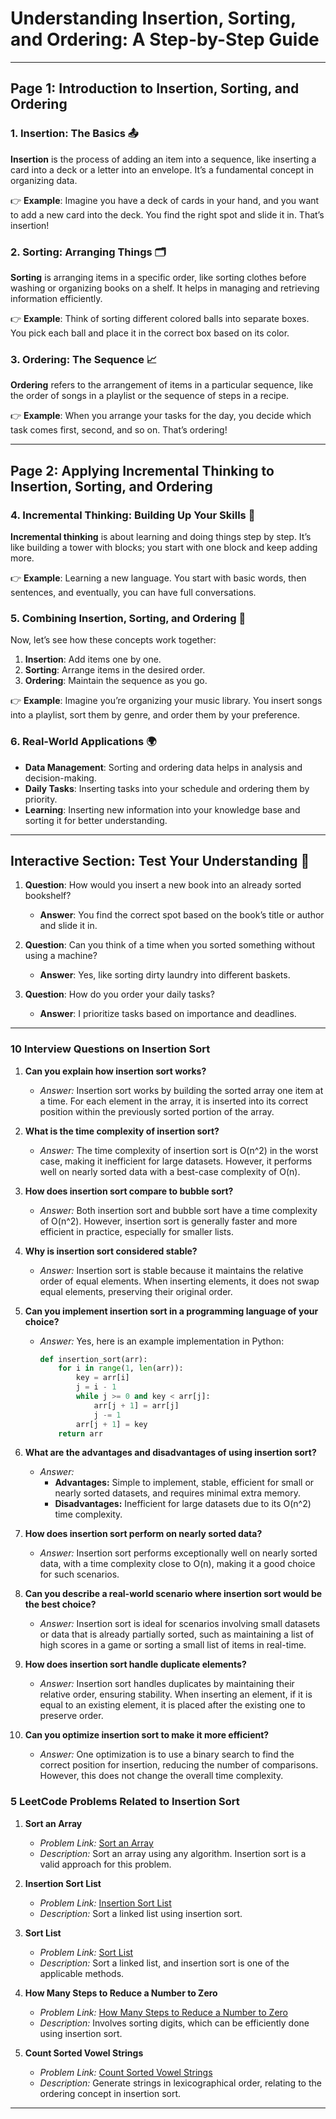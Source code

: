# Understanding Insertion, Sorting, and Ordering: A Step-by-Step Guide

---

## **Page 1: Introduction to Insertion, Sorting, and Ordering**

### **1. Insertion: The Basics 📤**

**Insertion** is the process of adding an item into a sequence, like inserting a card into a deck or a letter into an envelope. It’s a fundamental concept in organizing data.

👉 **Example**: Imagine you have a deck of cards in your hand, and you want to add a new card into the deck. You find the right spot and slide it in. That’s insertion!

### **2. Sorting: Arranging Things 🗂️**

**Sorting** is arranging items in a specific order, like sorting clothes before washing or organizing books on a shelf. It helps in managing and retrieving information efficiently.

👉 **Example**: Think of sorting different colored balls into separate boxes. You pick each ball and place it in the correct box based on its color.

### **3. Ordering: The Sequence 📈**

**Ordering** refers to the arrangement of items in a particular sequence, like the order of songs in a playlist or the sequence of steps in a recipe.

👉 **Example**: When you arrange your tasks for the day, you decide which task comes first, second, and so on. That’s ordering!

---

## **Page 2: Applying Incremental Thinking to Insertion, Sorting, and Ordering**

### **4. Incremental Thinking: Building Up Your Skills 🧩**

**Incremental thinking** is about learning and doing things step by step. It’s like building a tower with blocks; you start with one block and keep adding more.

👉 **Example**: Learning a new language. You start with basic words, then sentences, and eventually, you can have full conversations.

### **5. Combining Insertion, Sorting, and Ordering 🔄**

Now, let’s see how these concepts work together:

1. **Insertion**: Add items one by one.
2. **Sorting**: Arrange items in the desired order.
3. **Ordering**: Maintain the sequence as you go.

👉 **Example**: Imagine you’re organizing your music library. You insert songs into a playlist, sort them by genre, and order them by your preference.

### **6. Real-World Applications 🌍**

- **Data Management**: Sorting and ordering data helps in analysis and decision-making.
- **Daily Tasks**: Inserting tasks into your schedule and ordering them by priority.
- **Learning**: Inserting new information into your knowledge base and sorting it for better understanding.

---

## **Interactive Section: Test Your Understanding 🎯**

1. **Question**: How would you insert a new book into an already sorted bookshelf?
   - **Answer**: You find the correct spot based on the book’s title or author and slide it in.

2. **Question**: Can you think of a time when you sorted something without using a machine?
   - **Answer**: Yes, like sorting dirty laundry into different baskets.

3. **Question**: How do you order your daily tasks?
   - **Answer**: I prioritize tasks based on importance and deadlines.

---

### 10 Interview Questions on Insertion Sort

1. **Can you explain how insertion sort works?**
   - *Answer:* Insertion sort works by building the sorted array one item at a time. For each element in the array, it is inserted into its correct position within the previously sorted portion of the array.

2. **What is the time complexity of insertion sort?**
   - *Answer:* The time complexity of insertion sort is O(n^2) in the worst case, making it inefficient for large datasets. However, it performs well on nearly sorted data with a best-case complexity of O(n).

3. **How does insertion sort compare to bubble sort?**
   - *Answer:* Both insertion sort and bubble sort have a time complexity of O(n^2). However, insertion sort is generally faster and more efficient in practice, especially for smaller lists.

4. **Why is insertion sort considered stable?**
   - *Answer:* Insertion sort is stable because it maintains the relative order of equal elements. When inserting elements, it does not swap equal elements, preserving their original order.

5. **Can you implement insertion sort in a programming language of your choice?**
   - *Answer:* Yes, here is an example implementation in Python:
     ```python
     def insertion_sort(arr):
         for i in range(1, len(arr)):
             key = arr[i]
             j = i - 1
             while j >= 0 and key < arr[j]:
                 arr[j + 1] = arr[j]
                 j -= 1
             arr[j + 1] = key
         return arr
     ```

6. **What are the advantages and disadvantages of using insertion sort?**
   - *Answer:* 
     - **Advantages:** Simple to implement, stable, efficient for small or nearly sorted datasets, and requires minimal extra memory.
     - **Disadvantages:** Inefficient for large datasets due to its O(n^2) time complexity.

7. **How does insertion sort perform on nearly sorted data?**
   - *Answer:* Insertion sort performs exceptionally well on nearly sorted data, with a time complexity close to O(n), making it a good choice for such scenarios.

8. **Can you describe a real-world scenario where insertion sort would be the best choice?**
   - *Answer:* Insertion sort is ideal for scenarios involving small datasets or data that is already partially sorted, such as maintaining a list of high scores in a game or sorting a small list of items in real-time.

9. **How does insertion sort handle duplicate elements?**
   - *Answer:* Insertion sort handles duplicates by maintaining their relative order, ensuring stability. When inserting an element, if it is equal to an existing element, it is placed after the existing one to preserve order.

10. **Can you optimize insertion sort to make it more efficient?**
    - *Answer:* One optimization is to use a binary search to find the correct position for insertion, reducing the number of comparisons. However, this does not change the overall time complexity.

### 5 LeetCode Problems Related to Insertion Sort

1. **Sort an Array**  
   - *Problem Link:* [Sort an Array](https://leetcode.com/problems/sort-an-array/)
   - *Description:* Sort an array using any algorithm. Insertion sort is a valid approach for this problem.

2. **Insertion Sort List**  
   - *Problem Link:* [Insertion Sort List](https://leetcode.com/problems/insertion-sort-list/)
   - *Description:* Sort a linked list using insertion sort.

3. **Sort List**  
   - *Problem Link:* [Sort List](https://leetcode.com/problems/sort-list/)
   - *Description:* Sort a linked list, and insertion sort is one of the applicable methods.

4. **How Many Steps to Reduce a Number to Zero**  
   - *Problem Link:* [How Many Steps to Reduce a Number to Zero](https://leetcode.com/problems/number-of-steps-to-reduce-a-number-to-zero/)
   - *Description:* Involves sorting digits, which can be efficiently done using insertion sort.

5. **Count Sorted Vowel Strings**  
   - *Problem Link:* [Count Sorted Vowel Strings](https://leetcode.com/problems/count-sorted-vowel-strings/)
   - *Description:* Generate strings in lexicographical order, relating to the ordering concept in insertion sort.

---
